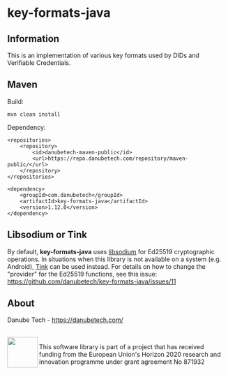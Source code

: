 # key-formats-java

## Information

This is an implementation of various key formats used by DIDs and Verifiable Credentials.

## Maven

Build:

	mvn clean install

Dependency:

	<repositories>
		<repository>
			<id>danubetech-maven-public</id>
			<url>https://repo.danubetech.com/repository/maven-public/</url>
		</repository>
	</repositories>

	<dependency>
		<groupId>com.danubetech</groupId>
		<artifactId>key-formats-java</artifactId>
		<version>1.12.0</version>
	</dependency>

## Libsodium or Tink

By default, **key-formats-java** uses [libsodium](https://doc.libsodium.org/) for Ed25519 cryptographic operations.
In situations when this library is not available on a system (e.g. Android), [Tink](https://developers.google.com/tink) can be used instead.
For details on how to change the "provider" for the Ed25519 functions, see this issue: https://github.com/danubetech/key-formats-java/issues/11

## About

Danube Tech - https://danubetech.com/

<br clear="left" />

<img align="left" height="70" src="https://raw.githubusercontent.com/danubetech/key-formats-java/main/docs/logo-ngi-essiflab.png">

This software library is part of a project that has received funding from the European Union's Horizon 2020 research and innovation programme under grant agreement No 871932
